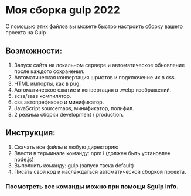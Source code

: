 # Моя сборка gulp 2022

С помощью этих файлов вы можете быстро настроить сборку вашего проекта на Gulp

## Возможности:

1. Запуск сайта на локальном сервере и автоматическое обновление после каждого сохранения.
2. Автоматическая конвертация шрифтов и подключение их в css.
3. HTML импорты, как в pug.
4. Автоматическое сжатие и конвертация в .webp изображений.
5. scss/sass компилятор.
6. css автопрефиксер и минификатор.
7. JavaScript sourcemaps, минификатор, полифил.
8. 2 режима сборки development / production.

## Инструкция:  
1. Скачать все файлы в любую директорию   
2. Ввести в терминале команду: npm i (должен быть установлен node.js) 
3. Выполнить команду: gulp (запуск таска default) 
4. Писать свой код и наслаждаться автоматической сборкой проекта. 

### Посмотреть все команды можно при помощи $gulp info.
